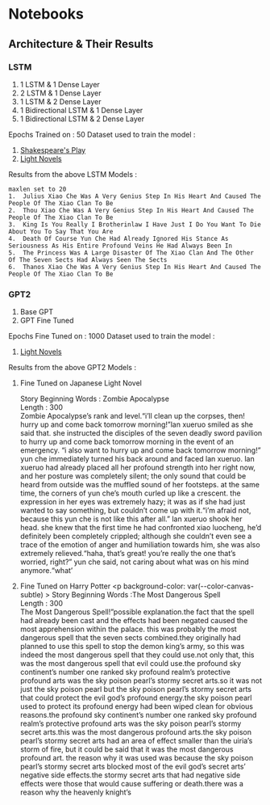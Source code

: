 # Notebooks

## Architecture & Their Results

### LSTM
1. 1 LSTM & 1 Dense Layer
2. 2 LSTM & 1 Dense Layer
3. 1 LSTM & 2 Dense Layer
4. 1 Bidirectional LSTM & 1 Dense Layer
5. 1 Bidirectional LSTM & 2 Dense Layer

Epochs Trained on : 50
Dataset used to train the model : 
1. [Shakespeare's Play](https://www.kaggle.com/kingburrito666/shakespeare-plays)
2. [Light Novels](https://www.kaggle.com/utsavk02/4-light-novel-for-text-generation)

Results from the above LSTM Models :
```
maxlen set to 20
1.  Julius Xiao Che Was A Very Genius Step In His Heart And Caused The People Of The Xiao Clan To Be
2.  Thou Xiao Che Was A Very Genius Step In His Heart And Caused The People Of The Xiao Clan To Be
3.  King Is You Really I Brotherinlaw I Have Just I Do You Want To Die About You To Say That You Are
4.  Death Of Course Yun Che Had Already Ignored His Stance As Seriousness As His Entire Profound Veins He Had Always Been In
5.  The Princess Was A Large Disaster Of The Xiao Clan And The Other Of The Seven Sects Had Always Seen The Sects
6.  Thanos Xiao Che Was A Very Genius Step In His Heart And Caused The People Of The Xiao Clan To Be
```

### GPT2
1. Base GPT
2. GPT Fine Tuned

Epochs Fine Tuned on : 1000
Dataset used to train the model : 
1. [Light Novels](https://www.kaggle.com/utsavk02/4-light-novel-for-text-generation)

Results from the above GPT2 Models :
  1. Fine Tuned on Japanese Light Novel 
    <p>
    Story Beginning Words : Zombie Apocalypse<br/>
    Length : 300<br/>
    Zombie Apocalypse’s rank and level.“i’ll clean up the corpses, then! hurry up and come back tomorrow morning!”lan xueruo smiled as she said that. she instructed the disciples of the seven deadly sword pavilion to hurry up and come back tomorrow morning in the event of an emergency. “i also want to hurry up and come back tomorrow morning!” yun che immediately turned his back around and faced lan xueruo. lan xueruo had already placed all her profound strength into her right now, and her posture was completely silent; the only sound that could be heard from outside was the muffled sound of her footsteps. at the same time, the corners of yun che’s mouth curled up like a crescent. the expression in her eyes was extremely hazy; it was as if she had just wanted to say something, but couldn’t come up with it.“i’m afraid not, because this yun che is not like this after all.” lan xueruo shook her head. she knew that the first time he had confronted xiao luocheng, he’d definitely been completely crippled; although she couldn’t even see a trace of the emotion of anger and humiliation towards him, she was also extremely relieved.“haha, that’s great! you’re really the one that’s worried, right?” yun che said, not caring about what was on his mind anymore.“what’
    </p>
  2. Fine Tuned on Harry Potter
    <p background-color: var(--color-canvas-subtle) > 
    Story Beginning Words :The Most Dangerous Spell<br/>
    Length : 300<br/>
    The Most Dangerous Spell!”possible explanation.the fact that the spell had already been cast and the effects had been negated caused the most apprehension within the palace. this was probably the most dangerous spell that the seven sects combined.they originally had planned to use this spell to stop the demon king’s army, so this was indeed the most dangerous spell that they could use.not only that, this was the most dangerous spell that evil could use.the profound sky continent’s number one ranked sky profound realm’s protective profound arts was the sky poison pearl’s stormy secret arts.so it was not just the sky poison pearl but the sky poison pearl’s stormy secret arts that could protect the evil god’s profound energy.the sky poison pearl used to protect its profound energy had been wiped clean for obvious reasons.the profound sky continent’s number one ranked sky profound realm’s protective profound arts was the sky poison pearl’s stormy secret arts.this was the most dangerous profound arts.the sky poison pearl’s stormy secret arts had an area of effect smaller than the uiria’s storm of fire, but it could be said that it was the most dangerous profound art. the reason why it was used was because the sky poison pearl’s stormy secret arts blocked most of the evil god’s secret arts’ negative side effects.the stormy secret arts that had negative side effects were those that would cause suffering or death.there was a reason why the heavenly knight’s
    </p>




